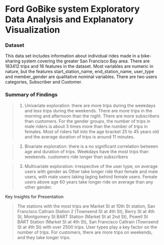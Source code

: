 # Ford GoBike system Exploratory Data Analysis and Explanatory Visualization

### Dataset
This data set includes information about individual rides made in a bike-sharing system covering the greater San Francisco Bay area. There are 183412 trips and 16 features in the dataset. Most variables are numeric in nature, but the features start_station_name, end_station_name, user_type and member_gender are qualitative nominal variables. There are two users categories, Subscriber and Customer.

### Summary of Findings

> 1. Univariate exploration: there are more trips during the weekdays and less trips during the weekends. There are more trips in the morning and afternoon than the night. There are more subscribers than customers. For the gender groups, the number of trips in male riders is about 3 times more than the number of trips in females. Most of riders fall into the age bracket 25 to 45 years old and the average duration of trips is around 11 minutes.

> 2. Bivariate exploration: there is a no significant correlation between age and duration of trips. Weekdays have the most trips than weekends. customers ride longer than subscribers

> 3. Multivariate exploration: irrespective of the user type, on average users with gender as Other take longer ride than female and male users, with male users taking laging behind female users. Female users above age 60 years take longer ride on average than any other gender.

Key Insights for Presentation

> The stations with the most trips are Market St at 10th St station, San Francisco Caltrain Station 2  (Townsend St at 4th St), Berry St at 4th St, Montgomery St BART Station (Market St at 2nd St), Powell St BART Station (Market St at 4th St), San Francisco Caltrain (Townsend St at 4th St) with over 2500 trips. User types play a key factor on the number of trips. For customers, there are more trips on weekends, and they take longer trips.
